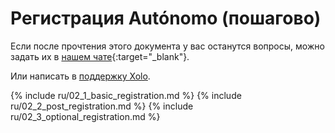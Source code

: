 # Регистрация Autónomo (пошагово)

Если после прочтения этого документа у вас останутся вопросы, можно
задать их в [нашем чате](https://bit.ly/it-autonomos-es){:target="_blank"}.

Или написать в [поддержку Xolo](#контакты-сапорта).

{% include ru/02_1_basic_registration.md %}
{% include ru/02_2_post_registration.md %}
{% include ru/02_3_optional_registration.md %}
